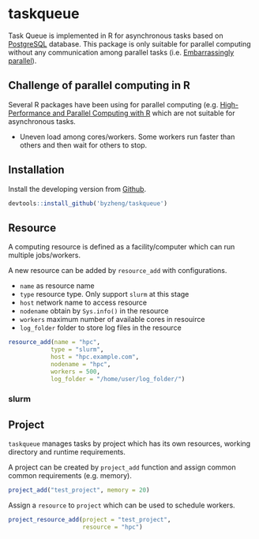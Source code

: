 # taskqueue

Task Queue is implemented in R for asynchronous tasks based on [PostgreSQL](https://www.postgresql.org/) database. This package is only suitable for parallel computing without any communication among parallel tasks (i.e. [Embarrassingly parallel](https://en.wikipedia.org/wiki/Embarrassingly_parallel)).

## Challenge of parallel computing in R

Several R packages have been using for parallel computing (e.g. [High-Performance and Parallel Computing with R](https://cran.r-project.org/web/views/HighPerformanceComputing.html) which are not suitable for asynchronous tasks.


* Uneven load among cores/workers. Some workers run faster than others and then wait for others to stop. 


## Installation 

Install the developing version from [Github](https://github.com/byzheng/taskqueue).

```r
devtools::install_github('byzheng/taskqueue')
```


## Resource

A computing resource is defined as a facility/computer which can run multiple jobs/workers.

A new resource can be added by `resource_add` with configurations.

* `name` as resource name
* `type` resource type. Only support `slurm` at this stage
* `host` network name to access resource
* `nodename` obtain by `Sys.info()` in the resource
* `workers` maximum number of available cores in resouirce
* `log_folder` folder to store log files in the resource


```r
resource_add(name = "hpc", 
            type = "slurm", 
            host = "hpc.example.com", 
            nodename = "hpc",
            workers = 500,
            log_folder = "/home/user/log_folder/")
```

### slurm 


## Project

`taskqueue` manages tasks by project which has its own resources, working directory and runtime requirements.

A project can be created by `project_add` function and assign common common requirements (e.g. memory).

```r
project_add("test_project", memory = 20)
```

Assign a `resource` to `project` which can be used to schedule workers.

```r
project_resource_add(project = "test_project", 
                     resource = "hpc")
